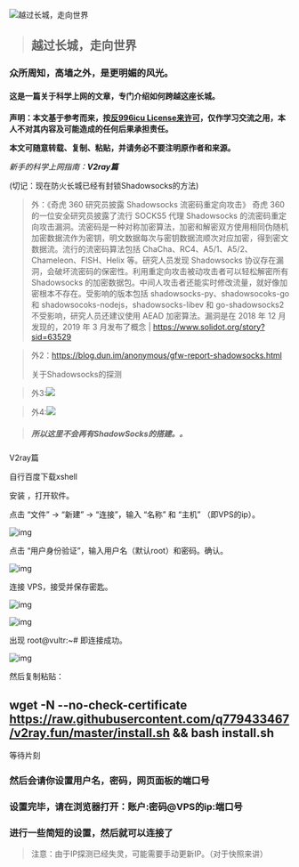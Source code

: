 ![越过长城，走向世界](https://cdn.laod.wang/wp-content/uploads/2018/09/cc.gif)

> ##  越过长城，走向世界

###  众所周知，高墙之外，是更明媚的风光。

####  这是一篇关于科学上网的文章，专门介绍如何跨越这座长城。

**声明：本文基于参考而来，按[反996icu License来许可](https://github.com/996icu/996.ICU/blob/master/LICENSE)，仅作学习交流之用，本人不对其内容及可能造成的任何后果承担责任。**

**本文可随意转载、复制、粘贴，并请务必不要注明原作者和来源。**

 

*新手的科学上网指南：**V2ray篇***

(切记：现在防火长城已经有封锁Shadowsocks的方法)

> 外：《奇虎 360 研究员披露 Shadowsocks 流密码重定向攻击》 奇虎 360 的一位安全研究员披露了流行 SOCKS5 代理 Shadowsocks 的流密码重定向攻击漏洞。流密码是一种对称加密算法，加密和解密双方使用相同伪随机加密数据流作为密钥，明文数据每次与密钥数据流顺次对应加密，得到密文数据流。流行的流密码算法包括 ChaCha、RC4、A5/1、A5/2、Chameleon、FISH、Helix 等。研究人员发现 Shadowsocks 协议存在漏洞，会破坏流密码的保密性。利用重定向攻击被动攻击者可以轻松解密所有 Shadowsocks 的加密数据包。中间人攻击者还能实时修改流量，就好像加密根本不存在。受影响的版本包括 shadowsocks-py、shadowsocoks-go 和 shadowsocoks-nodejs，shadowsocks-libev 和 go-shadowsocks2 不受影响，研究人员还建议使用 AEAD 加密算法。漏洞是在 2018 年 12 月发现的，2019 年 3 月发布了概念 | https://www.solidot.org/story?sid=63529

> 外2：https://blog.dun.im/anonymous/gfw-report-shadowsocks.html
>
> 关于Shadowsocks的探测

> 外3:![](https://hello.2heng.xin/system/media_attachments/files/000/009/747/original/77a5d8a8ee15a099.jpg?1579931700)

> 外4:![](https://hello.2heng.xin/system/media_attachments/files/000/015/208/original/f3fbb9cc8df5680d.png?1581744576)



> ##### 所以这里不会再有ShadowSocks的搭建。。



V2ray篇

 

自行百度下载xshell

安装 ，打开软件。

点击 “文件” → “新建” → “连接”，输入 “名称” 和 “主机” （即VPS的ip）。

 

![img](https://i.loli.net/2020/02/15/SCuQGyqWo9r1UYk.jpg) 

点击 “用户身份验证”，输入用户名（默认root）和密码。确认。

 

![img](https://i.loli.net/2020/02/15/O5KtjoZ3zniafXV.jpg) 

连接 VPS，接受并保存密匙。

 

![img](https://i.loli.net/2020/02/15/eULVS7Kn1OhdDFv.jpg) 

 

![img](https://i.loli.net/2020/02/15/d7jeZgIJqaGKu2y.jpg) 

出现 root@vultr:~# 即连接成功。

 

![img](https://i.loli.net/2020/02/15/I1k7zqD26CaAfos.jpg) 

 

然后复制粘贴：

## wget -N --no-check-certificate https://raw.githubusercontent.com/q779433467/v2ray.fun/master/install.sh && bash install.sh

等待片刻
### 然后会请你设置用户名，密码，网页面板的端口号
### 设置完毕，请在浏览器打开：账户:密码@VPS的ip:端口号
### 进行一些简短的设置，然后就可以连接了
> 注意：由于IP探测已经失灵，可能需要手动更新IP。（对于快照来讲）

